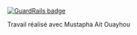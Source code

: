 
[![GuardRails badge](https://badges.production.guardrails.io/TheLondonWhale/THP_Week_2_Thursday.svg)](https://www.guardrails.io)

Travail réalisé avec Mustapha Ait Ouayhou
